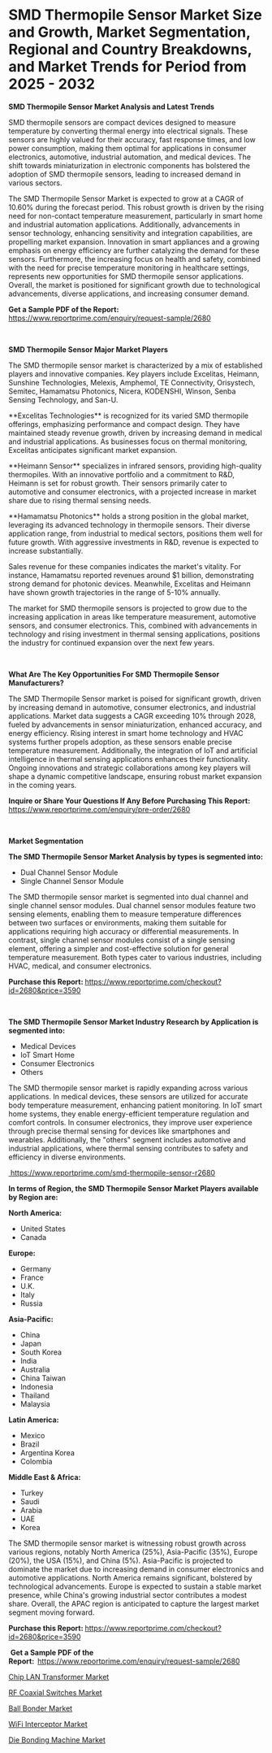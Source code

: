 <p><h1>SMD Thermopile Sensor Market Size and Growth, Market Segmentation, Regional and Country Breakdowns, and Market Trends for Period from 2025 -  2032</h1></p><p><strong>SMD Thermopile Sensor Market Analysis and Latest Trends</strong></p>
<p><p>SMD thermopile sensors are compact devices designed to measure temperature by converting thermal energy into electrical signals. These sensors are highly valued for their accuracy, fast response times, and low power consumption, making them optimal for applications in consumer electronics, automotive, industrial automation, and medical devices. The shift towards miniaturization in electronic components has bolstered the adoption of SMD thermopile sensors, leading to increased demand in various sectors.</p><p>The SMD Thermopile Sensor Market is expected to grow at a CAGR of 10.60% during the forecast period. This robust growth is driven by the rising need for non-contact temperature measurement, particularly in smart home and industrial automation applications. Additionally, advancements in sensor technology, enhancing sensitivity and integration capabilities, are propelling market expansion. Innovation in smart appliances and a growing emphasis on energy efficiency are further catalyzing the demand for these sensors. Furthermore, the increasing focus on health and safety, combined with the need for precise temperature monitoring in healthcare settings, represents new opportunities for SMD thermopile sensor applications. Overall, the market is positioned for significant growth due to technological advancements, diverse applications, and increasing consumer demand.</p></p>
<p><strong>Get a Sample PDF of the Report:&nbsp;</strong> <a href="https://www.reportprime.com/enquiry/request-sample/2680?utm_campaign=1903&utm_medium=2&utm_source=Github&utm_content=ia&utm_term=18032025&utm_id=smd-thermopile-sensor">https://www.reportprime.com/enquiry/request-sample/2680</a></p>
<p>&nbsp;</p>
<p><strong>SMD Thermopile Sensor Major Market Players</strong></p>
<p><p>The SMD thermopile sensor market is characterized by a mix of established players and innovative companies. Key players include Excelitas, Heimann, Sunshine Technologies, Melexis, Amphemol, TE Connectivity, Orisystech, Semitec, Hamamatsu Photonics, Nicera, KODENSHI, Winson, Senba Sensing Technology, and San-U. </p><p>**Excelitas Technologies** is recognized for its varied SMD thermopile offerings, emphasizing performance and compact design. They have maintained steady revenue growth, driven by increasing demand in medical and industrial applications. As businesses focus on thermal monitoring, Excelitas anticipates significant market expansion.</p><p>**Heimann Sensor** specializes in infrared sensors, providing high-quality thermopiles. With an innovative portfolio and a commitment to R&D, Heimann is set for robust growth. Their sensors primarily cater to automotive and consumer electronics, with a projected increase in market share due to rising thermal sensing needs.</p><p>**Hamamatsu Photonics** holds a strong position in the global market, leveraging its advanced technology in thermopile sensors. Their diverse application range, from industrial to medical sectors, positions them well for future growth. With aggressive investments in R&D, revenue is expected to increase substantially.</p><p>Sales revenue for these companies indicates the market's vitality. For instance, Hamamatsu reported revenues around $1 billion, demonstrating strong demand for photonic devices. Meanwhile, Excelitas and Heimann have shown growth trajectories in the range of 5-10% annually.</p><p>The market for SMD thermopile sensors is projected to grow due to the increasing application in areas like temperature measurement, automotive sensors, and consumer electronics. This, combined with advancements in technology and rising investment in thermal sensing applications, positions the industry for continued expansion over the next few years.</p></p>
<p>&nbsp;</p>
<p><strong>What Are The Key Opportunities For SMD Thermopile Sensor Manufacturers?</strong></p>
<p><p>The SMD Thermopile Sensor market is poised for significant growth, driven by increasing demand in automotive, consumer electronics, and industrial applications. Market data suggests a CAGR exceeding 10% through 2028, fueled by advancements in sensor miniaturization, enhanced accuracy, and energy efficiency. Rising interest in smart home technology and HVAC systems further propels adoption, as these sensors enable precise temperature measurement. Additionally, the integration of IoT and artificial intelligence in thermal sensing applications enhances their functionality. Ongoing innovations and strategic collaborations among key players will shape a dynamic competitive landscape, ensuring robust market expansion in the coming years.</p></p>
<p><strong>Inquire or Share Your Questions If Any Before Purchasing This Report:</strong> <a href="https://www.reportprime.com/enquiry/pre-order/2680?utm_campaign=1903&utm_medium=2&utm_source=Github&utm_content=ia&utm_term=18032025&utm_id=smd-thermopile-sensor">https://www.reportprime.com/enquiry/pre-order/2680</a></p>
<p>&nbsp;</p>
<p><strong>Market Segmentation</strong></p>
<p><strong>The SMD Thermopile Sensor Market Analysis by types is segmented into:</strong></p>
<p><ul><li>Dual Channel Sensor Module</li><li>Single Channel Sensor Module</li></ul></p>
<p><p>The SMD thermopile sensor market is segmented into dual channel and single channel sensor modules. Dual channel sensor modules feature two sensing elements, enabling them to measure temperature differences between two surfaces or environments, making them suitable for applications requiring high accuracy or differential measurements. In contrast, single channel sensor modules consist of a single sensing element, offering a simpler and cost-effective solution for general temperature measurement. Both types cater to various industries, including HVAC, medical, and consumer electronics.</p></p>
<p><strong>Purchase this Report:&nbsp;</strong><a href="https://www.reportprime.com/checkout?id=2680&price=3590&utm_campaign=1903&utm_medium=2&utm_source=Github&utm_content=ia&utm_term=18032025&utm_id=smd-thermopile-sensor">https://www.reportprime.com/checkout?id=2680&price=3590</a></p>
<p>&nbsp;</p>
<p><strong>The SMD Thermopile Sensor Market Industry Research by Application is segmented into:</strong></p>
<p><ul><li>Medical Devices</li><li>IoT Smart Home</li><li>Consumer Electronics</li><li>Others</li></ul></p>
<p><p>The SMD thermopile sensor market is rapidly expanding across various applications. In medical devices, these sensors are utilized for accurate body temperature measurement, enhancing patient monitoring. In IoT smart home systems, they enable energy-efficient temperature regulation and comfort controls. In consumer electronics, they improve user experience through precise thermal sensing for devices like smartphones and wearables. Additionally, the "others" segment includes automotive and industrial applications, where thermal sensing contributes to safety and efficiency in diverse environments.</p></p>
<p><a href="https://www.reportprime.com/smd-thermopile-sensor-r2680?utm_campaign=1903&utm_medium=2&utm_source=Github&utm_content=ia&utm_term=18032025&utm_id=smd-thermopile-sensor">&nbsp;https://www.reportprime.com/smd-thermopile-sensor-r2680</a></p>
<p><strong>In terms of Region, the SMD Thermopile Sensor Market Players available by Region are:</strong></p>
<p>
    <p> <strong> North America: </strong>
        <ul>
            <li>United States</li>
            <li>Canada</li>
        </ul>
        </p> 
    <p> <strong> Europe: </strong>
        <ul>
            <li>Germany</li>
            <li>France</li>
            <li>U.K.</li>
            <li>Italy</li>
            <li>Russia</li>
        </ul>
        </p> 
    <p> <strong> Asia-Pacific: </strong>
        <ul>
            <li>China</li>
            <li>Japan</li>
            <li>South Korea</li>
            <li>India</li>
            <li>Australia</li>
            <li>China Taiwan</li>
            <li>Indonesia</li>
            <li>Thailand</li>
            <li>Malaysia</li>
        </ul>
        </p> 
    <p> <strong> Latin America: </strong>
        <ul>
            <li>Mexico</li>
            <li>Brazil</li>
            <li>Argentina Korea</li>
            <li>Colombia</li>
        </ul>
        </p> 
    <p> <strong> Middle East & Africa: </strong>
        <ul>
            <li>Turkey</li>
            <li>Saudi</li>
            <li>Arabia</li>
            <li>UAE</li>
            <li>Korea</li>
        </ul>
    </p>
    </p>
<p><p>The SMD thermopile sensor market is witnessing robust growth across various regions, notably North America (25%), Asia-Pacific (35%), Europe (20%), the USA (15%), and China (5%). Asia-Pacific is projected to dominate the market due to increasing demand in consumer electronics and automotive applications. North America remains significant, bolstered by technological advancements. Europe is expected to sustain a stable market presence, while China's growing industrial sector contributes a modest share. Overall, the APAC region is anticipated to capture the largest market segment moving forward.</p></p>
<p><strong>Purchase this Report: </strong><a href="https://www.reportprime.com/checkout?id=2680&price=3590&utm_campaign=1903&utm_medium=2&utm_source=Github&utm_content=ia&utm_term=18032025&utm_id=smd-thermopile-sensor">https://www.reportprime.com/checkout?id=2680&price=3590</a></p>
<p>&nbsp;<strong>Get a Sample PDF of the Report:&nbsp;&nbsp;</strong><a href="https://www.reportprime.com/enquiry/request-sample/2680?utm_campaign=1903&utm_medium=2&utm_source=Github&utm_content=ia&utm_term=18032025&utm_id=smd-thermopile-sensor">https://www.reportprime.com/enquiry/request-sample/2680</a></p>
<p><strong></strong></p>
<p><p><a href="https://github.com/shroffuhpa/Market-Research-Report-List-1/blob/main/chip-lan-transformer-market.md?utm_campaign=1903&utm_medium=2&utm_source=Github&utm_content=ia&utm_term=18032025&utm_id=smd-thermopile-sensor">Chip LAN Transformer Market</a></p><p><a href="https://github.com/dafertsuria/Market-Research-Report-List-1/blob/main/rf-coaxial-switches-market.md?utm_campaign=1903&utm_medium=2&utm_source=Github&utm_content=ia&utm_term=18032025&utm_id=smd-thermopile-sensor">RF Coaxial Switches Market</a></p><p><a href="https://github.com/storcweithzg/Market-Research-Report-List-1/blob/main/ball-bonder-market.md?utm_campaign=1903&utm_medium=2&utm_source=Github&utm_content=ia&utm_term=18032025&utm_id=smd-thermopile-sensor">Ball Bonder Market</a></p><p><a href="https://github.com/pockettifere14/Market-Research-Report-List-1/blob/main/wifi-interceptor-market.md?utm_campaign=1903&utm_medium=2&utm_source=Github&utm_content=ia&utm_term=18032025&utm_id=smd-thermopile-sensor">WiFi Interceptor Market</a></p><p><a href="https://github.com/seibttullyjh/Market-Research-Report-List-1/blob/main/die-bonding-machine-market.md?utm_campaign=1903&utm_medium=2&utm_source=Github&utm_content=ia&utm_term=18032025&utm_id=smd-thermopile-sensor">Die Bonding Machine Market</a></p></p>